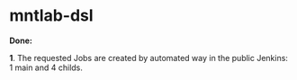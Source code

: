 # mntlab-dsl

**Done:**

**1**. The requested Jobs are created by automated way in the public Jenkins:  1 main and 4 childs.
